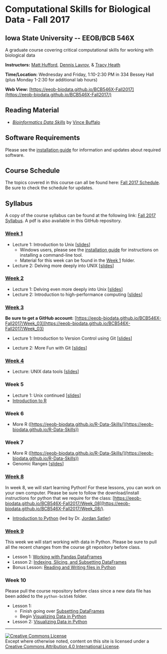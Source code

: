 # Computational Skills for Biological Data - Fall 2017

## Iowa State University -- EEOB/BCB 546X

A graduate course covering critical computational skills for working with biological data

**Instructors:** [Matt Hufford](http://www.public.iastate.edu/~mhufford/HuffordLab/home.html), [Dennis Lavrov](https://sites.google.com/site/dennislavrov/), & [Tracy Heath](http://phyloworks.org/)

**Time/Location:** Wednesday and Friday, 1:10-2:30 PM in 334 Bessey Hall (plus Monday 1-2:30 for additional lab hours)

**Web View:** [https://eeob-biodata.github.io/BCB546X-Fall2017](https://eeob-biodata.github.io/BCB546X-Fall2017/)

## Reading Material

* [*Bioinformatics Data Skills*](http://shop.oreilly.com/product/0636920030157.do) by [Vince Buffalo](http://www.vincebuffalo.com/)

## Software Requirements

Please see the [installation guide](https://eeob-biodata.github.io/BCB546X-Fall2017/install) for information and updates about required software.

## Course Schedule

The topics covered in this course can all be found here: [Fall 2017 Schedule](https://docs.google.com/spreadsheets/d/10DN_Qsf7QJaBDkEfhGxnSG1fvaDosrXjAKAFe_PsV3o/edit?usp=sharing).
Be sure to check the schedule for updates.

## Syllabus

A copy of the course syllabus can be found at the following link: [Fall 2017 Syllabus](https://docs.google.com/document/d/1DwH7xXA8Nh2uYOIFfleOhXf8JLi4M22HIbdmxpP13Jw/edit?usp=sharing). A pdf is also available in this GitHub repository.

### [Week 1](https://github.com/EEOB-BioData/BCB546X-Fall2017/tree/master/Week_01)

* Lecture 1: Introduction to Unix [[slides](https://eeob-biodata.github.io/BCB546X-Fall2017/Week_01/Week1_Lecture1.pdf)]
    * Windows users, please see the [installation guide](https://eeob-biodata.github.io/BCB546X-Fall2017/) for instructions on installing a command-line tool.
    * Material for this week can be found in the [Week 1](https://github.com/EEOB-BioData/BCB546X-Fall2017/tree/master/Week_01) folder.
* Lecture 2: Delving more deeply into UNIX [[slides](https://eeob-biodata.github.io/BCB546X-Fall2017/Week_01/lecture_25Aug-MBH.html)]

### [Week 2](https://eeob-biodata.github.io/BCB546X-Fall2017/Week_02/)

* Lecture 1: Delving even more deeply into Unix [[slides](https://eeob-biodata.github.io/BCB546X-Fall2017/Week_01/lecture_25Aug-MBH.html#52)]
* Lecture 2: Introduction to high-performance computing [[slides](https://eeob-biodata.github.io/BCB546X-Fall2017/Week_02/lecture_1Sep-MBH.html)]

### [Week 3](https://eeob-biodata.github.io/BCB546X-Fall2017/Week_03/)

**Be sure to get a GitHub account:** [https://eeob-biodata.github.io/BCB546X-Fall2017/Week_03](https://eeob-biodata.github.io/BCB546X-Fall2017/Week_03)

* Lecture 1: Introduction to Version Control using Git [[slides](https://eeob-biodata.github.io/BCB546X-Fall2017/Week_03/lecture_6Sep-TAH.html)]

* Lecture 2: More Fun with Git [[slides](https://eeob-biodata.github.io/BCB546X-Fall2017/Week_03/lecture_8Sep-TAH.html)]

### [Week 4](https://eeob-biodata.github.io/BCB546X-Fall2017/Week_04/)

* Lecture: UNIX data tools [[slides](https://eeob-biodata.github.io/BCB546X-Fall2017/Week_04/lecture_13-Sep-MBH.html)]

### Week 5

* Lecture 1: Unix continued [[slides](https://eeob-biodata.github.io/BCB546X-Fall2017/Week_04/lecture_13-Sep-MBH.html#148)]
* [Introduction to R](https://eeob-biodata.github.io/BCB546X-Fall2017/Week_05)

### Week 6

* More R ([https://eeob-biodata.github.io/R-Data-Skills/](https://eeob-biodata.github.io/R-Data-Skills))

### Week 7

* More R ([https://eeob-biodata.github.io/R-Data-Skills/](https://eeob-biodata.github.io/R-Data-Skills))
* Genomic Ranges [[slides](https://eeob-biodata.github.io/BCB546X-Fall2017/Week_07/lecture_13Oct-MBH.html)]

### [Week 8](https://eeob-biodata.github.io/BCB546X-Fall2017/Week_08/)

In week 8, we will start learning Python! For these lessons, you can work on your own computer. 
Please be sure to follow the download/install instructions for python that we require for the class: [https://eeob-biodata.github.io/BCB546X-Fall2017/Week_08](https://eeob-biodata.github.io/BCB546X-Fall2017/Week_08/).

* [Introduction to Python](https://eeob-biodata.github.io/2017-python-programming/) (led by Dr. [Jordan Satler](https://jordandsatler.wordpress.com/))

### [Week 9](https://eeob-biodata.github.io/BCB546X-Fall2017/Week_09/)


This week we will start working with data in Python. Please be sure to pull all the recent changes from the course git repository before class.

* Lesson 1: [Working with Pandas DataFrames](https://eeob-biodata.github.io/2017-python-programming/03-starting-with-data/)
* Lesson 2: [Indexing, Slicing, and Subsetting DataFrames](https://eeob-biodata.github.io/2017-python-programming/04-more-dataframes/)
* Bonus Lesson: [Reading and Writing files in Python](https://eeob-biodata.github.io/BCB546X-Fall2017/Week_09/additional-lesson/)

### Week 10

Please pull the course repository before class since a new data file has been added to the `python-bcb546` folder.

* Lesson 1: 
    * Finish going over [Subsetting DataFrames](https://eeob-biodata.github.io/2017-python-programming/04-more-dataframes/)
    * Begin [Visualizing Data in Python](https://eeob-biodata.github.io/2017-python-programming/05-seaborn-viz/)
* Lesson 2: [Visualizing Data in Python](https://eeob-biodata.github.io/2017-python-programming/05-seaborn-viz/)

---
<a rel="license" href="http://creativecommons.org/licenses/by/4.0/"><img alt="Creative Commons License" style="border-width:0" src="https://i.creativecommons.org/l/by/4.0/88x31.png" /></a><br />Except where otherwise noted, content on this site is licensed under a <a rel="license" href="http://creativecommons.org/licenses/by/4.0/">Creative Commons Attribution 4.0 International License</a>.
